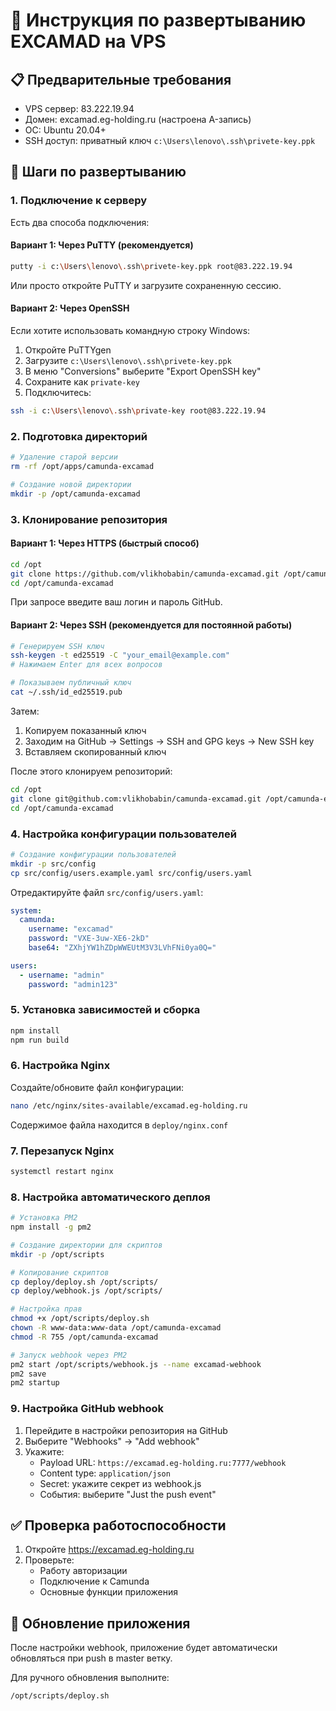 # 🚀 Инструкция по развертыванию EXCAMAD на VPS

## 📋 Предварительные требования

- VPS сервер: 83.222.19.94
- Домен: excamad.eg-holding.ru (настроена A-запись)
- ОС: Ubuntu 20.04+
- SSH доступ: приватный ключ `c:\Users\lenovo\.ssh\privete-key.ppk`

## 🔧 Шаги по развертыванию

### 1. Подключение к серверу

Есть два способа подключения:

#### Вариант 1: Через PuTTY (рекомендуется)
```bash
putty -i c:\Users\lenovo\.ssh\privete-key.ppk root@83.222.19.94
```
Или просто откройте PuTTY и загрузите сохраненную сессию.

#### Вариант 2: Через OpenSSH
Если хотите использовать командную строку Windows:
1. Откройте PuTTYgen
2. Загрузите `c:\Users\lenovo\.ssh\privete-key.ppk`
3. В меню "Conversions" выберите "Export OpenSSH key"
4. Сохраните как `private-key`
5. Подключитесь:
```bash
ssh -i c:\Users\lenovo\.ssh\private-key root@83.222.19.94
```

### 2. Подготовка директорий

```bash
# Удаление старой версии
rm -rf /opt/apps/camunda-excamad

# Создание новой директории
mkdir -p /opt/camunda-excamad
```

### 3. Клонирование репозитория

#### Вариант 1: Через HTTPS (быстрый способ)
```bash
cd /opt
git clone https://github.com/vlikhobabin/camunda-excamad.git /opt/camunda-excamad
cd /opt/camunda-excamad
```
При запросе введите ваш логин и пароль GitHub.

#### Вариант 2: Через SSH (рекомендуется для постоянной работы)
```bash
# Генерируем SSH ключ
ssh-keygen -t ed25519 -C "your_email@example.com"
# Нажимаем Enter для всех вопросов

# Показываем публичный ключ
cat ~/.ssh/id_ed25519.pub
```

Затем:
1. Копируем показанный ключ
2. Заходим на GitHub → Settings → SSH and GPG keys → New SSH key
3. Вставляем скопированный ключ

После этого клонируем репозиторий:
```bash
cd /opt
git clone git@github.com:vlikhobabin/camunda-excamad.git /opt/camunda-excamad
cd /opt/camunda-excamad
```

### 4. Настройка конфигурации пользователей

```bash
# Создание конфигурации пользователей
mkdir -p src/config
cp src/config/users.example.yaml src/config/users.yaml
```

Отредактируйте файл `src/config/users.yaml`:
```yaml
system:
  camunda:
    username: "excamad"
    password: "VXE-3uw-XE6-2kD"
    base64: "ZXhjYW1hZDpWWEUtM3V3LVhFNi0ya0Q="

users:
  - username: "admin"
    password: "admin123"
```

### 5. Установка зависимостей и сборка

```bash
npm install
npm run build
```

### 6. Настройка Nginx

Создайте/обновите файл конфигурации:
```bash
nano /etc/nginx/sites-available/excamad.eg-holding.ru
```

Содержимое файла находится в `deploy/nginx.conf`

### 7. Перезапуск Nginx

```bash
systemctl restart nginx
```

### 8. Настройка автоматического деплоя

```bash
# Установка PM2
npm install -g pm2

# Создание директории для скриптов
mkdir -p /opt/scripts

# Копирование скриптов
cp deploy/deploy.sh /opt/scripts/
cp deploy/webhook.js /opt/scripts/

# Настройка прав
chmod +x /opt/scripts/deploy.sh
chown -R www-data:www-data /opt/camunda-excamad
chmod -R 755 /opt/camunda-excamad

# Запуск webhook через PM2
pm2 start /opt/scripts/webhook.js --name excamad-webhook
pm2 save
pm2 startup
```

### 9. Настройка GitHub webhook

1. Перейдите в настройки репозитория на GitHub
2. Выберите "Webhooks" → "Add webhook"
3. Укажите:
   - Payload URL: `https://excamad.eg-holding.ru:7777/webhook`
   - Content type: `application/json`
   - Secret: укажите секрет из webhook.js
   - События: выберите "Just the push event"

## ✅ Проверка работоспособности

1. Откройте https://excamad.eg-holding.ru
2. Проверьте:
   - Работу авторизации
   - Подключение к Camunda
   - Основные функции приложения

## 🔄 Обновление приложения

После настройки webhook, приложение будет автоматически обновляться при push в master ветку.

Для ручного обновления выполните:
```bash
/opt/scripts/deploy.sh
``` 